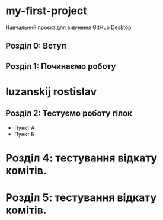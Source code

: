 # my-first-project
Навчальний проєкт для вивчення GitHub Desktop


## Розділ 0: Вступ
## Розділ 1: Починаємо роботу

# luzanskij rostislav

## Розділ 2: Тестуємо роботу гілок
*   Пункт А
*   Пункт Б

# Розділ 4: тестування відкату комітів. 
# Розділ 5: тестування відкату комітів. 
